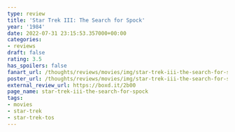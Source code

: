 ```yaml
---
type: review
title: 'Star Trek III: The Search for Spock'
year: '1984'
date: 2022-07-31 23:15:53.357000+00:00
categories:
- reviews
draft: false
rating: 3.5
has_spoilers: false
fanart_url: /thoughts/reviews/movies/img/star-trek-iii-the-search-for-spock_fanart.png
poster_url: /thoughts/reviews/movies/img/star-trek-iii-the-search-for-spock_poster.png
external_review_url: https://boxd.it/2b00
page_name: star-trek-iii-the-search-for-spock
tags:
- movies
- star-trek
- star-trek-tos
---
```


